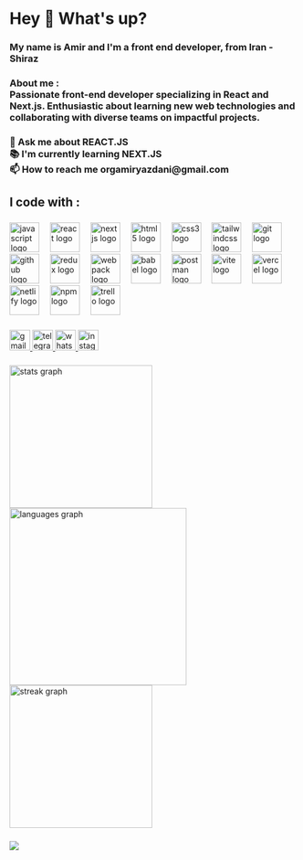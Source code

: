 <h1 align="left">Hey 👋 What's up?</h1>

###

<h3 align="left">My name is Amir and I'm a front end developer, from Iran - Shiraz</h3>

###

<h3 align="left">About me :<br>Passionate front-end developer specializing in React and Next.js. Enthusiastic about learning new web technologies and collaborating with diverse teams on impactful projects.</h3>

###

<h3 align="left">💬 Ask me about REACT.JS<br>📚 I'm currently learning NEXT.JS<br>📫 How to reach me orgamiryazdani@gmail.com</h3>

###

<h2 align="left">I code with :</h2>

###

<div align="left">
  <img src="https://skillicons.dev/icons?i=js" height="52" alt="javascript logo"  />
  <img width="11" />
  <img src="https://skillicons.dev/icons?i=react" height="52" alt="react logo"  />
  <img width="11" />
  <img src="https://skillicons.dev/icons?i=nextjs" height="52" alt="nextjs logo"  />
  <img width="11" />
  <img src="https://skillicons.dev/icons?i=html" height="52" alt="html5 logo"  />
  <img width="11" />
  <img src="https://skillicons.dev/icons?i=css" height="52" alt="css3 logo"  />
  <img width="11" />
  <img src="https://skillicons.dev/icons?i=tailwind" height="52" alt="tailwindcss logo"  />
  <img width="11" />
  <img src="https://skillicons.dev/icons?i=git" height="52" alt="git logo"  />
  <img width="11" />
  <img src="https://skillicons.dev/icons?i=github" height="52" alt="github logo"  />
  <img width="11" />
  <img src="https://skillicons.dev/icons?i=redux" height="52" alt="redux logo"  />
  <img width="11" />
  <img src="https://skillicons.dev/icons?i=webpack" height="52" alt="webpack logo"  />
  <img width="11" />
  <img src="https://skillicons.dev/icons?i=babel" height="52" alt="babel logo"  />
  <img width="11" />
  <img src="https://skillicons.dev/icons?i=postman" height="52" alt="postman logo"  />
  <img width="11" />
  <img src="https://skillicons.dev/icons?i=vite" height="52" alt="vite logo"  />
  <img width="11" />
  <img src="https://skillicons.dev/icons?i=vercel" height="52" alt="vercel logo"  />
  <img width="11" />
  <img src="https://skillicons.dev/icons?i=netlify" height="52" alt="netlify logo"  />
  <img width="11" />
  <img src="https://cdn.simpleicons.org/npm/CB3837" height="52" alt="npm logo"  />
  <img width="11" />
  <img src="https://cdn.simpleicons.org/trello/0052CC" height="52" alt="trello logo"  />
</div>

###

<div align="left">
  <a href="mailto:orgamiryazdani@gmail.com" target="_blank">
    <img src="https://img.shields.io/static/v1?message=Gmail&logo=gmail&label=&color=D14836&logoColor=white&labelColor=&style=for-the-badge" height="36" alt="gmail logo"  />
  </a>
  <a href="https://t.me/amir9yz" target="_blank">
    <img src="https://img.shields.io/static/v1?message=Telegram&logo=telegram&label=&color=2CA5E0&logoColor=white&labelColor=&style=for-the-badge" height="36" alt="telegram logo"  />
  </a>
  <a href="https://wa.me/989174510960?text=سلام، منتظر پیام شما هستم." target="_blank">
    <img src="https://img.shields.io/static/v1?message=Whatsapp&logo=whatsapp&label=&color=25D366&logoColor=white&labelColor=&style=for-the-badge" height="36" alt="whatsapp logo"  />
  </a>
  <a href="https://www.instagram.com/__amiiiir/" target="_blank">
    <img src="https://img.shields.io/static/v1?message=Instagram&logo=instagram&label=&color=E4405F&logoColor=white&labelColor=&style=for-the-badge" height="36" alt="instagram logo"  />
  </a>
</div>

###

<div align="left">
  <img src="https://github-readme-stats.vercel.app/api?username=orgamiryazdani&hide_title=false&hide_rank=false&show_icons=true&include_all_commits=false&count_private=false&disable_animations=false&theme=onedark&locale=en&hide_border=true&order=1" height="250" alt="stats graph"  />
  <img src="https://github-readme-stats.vercel.app/api/top-langs?username=orgamiryazdani&locale=en&hide_title=false&layout=compact&card_width=320&langs_count=6&theme=onedark&hide_border=true&order=2" height="310" alt="languages graph"  />
  <img src="https://streak-stats.demolab.com?user=orgamiryazdani&locale=en&mode=daily&theme=onedark&hide_border=true&border_radius=13&order=3" height="250" alt="streak graph"  />
</div>

###

<div align="left">
  <img src="https://visitor-badge.laobi.icu/badge?page_id=orgamiryazdani.orgamiryazdani&left_color=slategrey&right_color=cadetblue"  />
</div>

###
